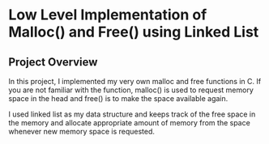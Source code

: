 # Low Level Implementation of Malloc() and Free() using Linked List

## Project Overview

In this project, I implemented my very own malloc and free functions in C. If you are not familiar with the function, malloc() is used to request memory space in the head and free() is to make the space available again. 

I used linked list as my data structure and keeps track of the free space in the memory and allocate appropriate amount of memory from the space whenever new memory space is requested. 
